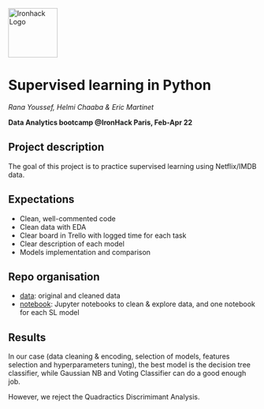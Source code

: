 <img src="https://bit.ly/2VnXWr2" alt="Ironhack Logo" width="100"/>

# Supervised learning in Python
*Rana Youssef, Helmi Chaaba & Eric Martinet*

**Data Analytics bootcamp @IronHack Paris, Feb-Apr 22**

## Project description

The goal of this project is to practice supervised learning using Netflix/IMDB data.

## Expectations
- Clean, well-commented code
- Clean data with EDA
- Clear board in Trello with logged time for each task
- Clear description of each model
- Models implementation and comparison

## Repo organisation
- [data](./data): original and cleaned data
- [notebook](./notebook): Jupyter notebooks to clean & explore data, and one notebook for each SL model


## Results
In our case (data cleaning & encoding, selection of models, features selection and hyperparameters tuning), the best model is the decision tree classifier, while Gaussian NB and Voting Classifier can do a good enough job.

However, we reject the Quadractics Discrimimant Analysis.

